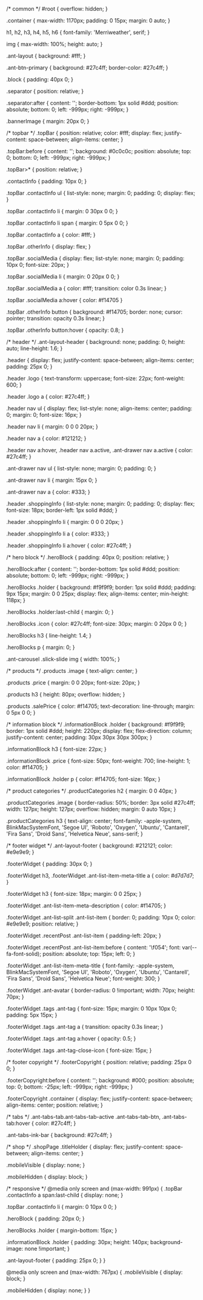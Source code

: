/* common */
#root {
  overflow: hidden;
}

.container {
  max-width: 1170px;
  padding: 0 15px;
  margin: 0 auto;
}

h1,
h2,
h3,
h4,
h5,
h6 {
  font-family: 'Merriweather', serif;
}

img {
  max-width: 100%;
  height: auto;
}

.ant-layout {
  background: #fff;
}

.ant-btn-primary {
  background: #27c4ff;
  border-color: #27c4ff;
}

.block {
  padding: 40px 0;
}

.separator {
  position: relative;
}

.separator:after {
  content: '';
  border-bottom: 1px solid #ddd;
  position: absolute;
  bottom: 0;
  left: -999px;
  right: -999px;
}

.bannerImage {
  margin: 20px 0;
}

/* topbar */
.topBar {
  position: relative;
  color: #fff;
  display: flex;
  justify-content: space-between;
  align-items: center;
}

.topBar:before {
  content: '';
  background: #0c0c0c;
  position: absolute;
  top: 0;
  bottom: 0;
  left: -999px;
  right: -999px;
}

.topBar>* {
  position: relative;
}

.contactInfo {
  padding: 10px 0;
}

.topBar .contactInfo ul {
  list-style: none;
  margin: 0;
  padding: 0;
  display: flex;
}

.topBar .contactInfo li {
  margin: 0 30px 0 0;
}

.topBar .contactInfo li span {
  margin: 0 5px 0 0;
}

.topBar .contactInfo a {
  color: #fff;
}

.topBar .otherInfo {
  display: flex;
}

.topBar .socialMedia {
  display: flex;
  list-style: none;
  margin: 0;
  padding: 10px 0;
  font-size: 20px;
}

.topBar .socialMedia li {
  margin: 0 20px 0 0;
}

.topBar .socialMedia a {
  color: #fff;
  transition: color 0.3s linear;
}

.topBar .socialMedia a:hover {
  color: #f14705
}

.topBar .otherInfo button {
  background: #f14705;
  border: none;
  cursor: pointer;
  transition: opacity 0.3s linear;
}

.topBar .otherInfo button:hover {
  opacity: 0.8;
}

/* header */
.ant-layout-header {
  background: none;
  padding: 0;
  height: auto;
  line-height: 1.6;
}

.header {
  display: flex;
  justify-content: space-between;
  align-items: center;
  padding: 25px 0;
}

.header .logo {
  text-transform: uppercase;
  font-size: 22px;
  font-weight: 600;
}

.header .logo a {
  color: #27c4ff;
}

.header nav ul {
  display: flex;
  list-style: none;
  align-items: center;
  padding: 0;
  margin: 0;
  font-size: 16px;
}

.header nav li {
  margin: 0 0 0 20px;
}

.header nav a {
  color: #121212;
}

.header nav a:hover,
.header nav a.active,
.ant-drawer nav a.active {
  color: #27c4ff;
}

.ant-drawer nav ul {
  list-style: none;
  margin: 0;
  padding: 0;
}

.ant-drawer nav li {
  margin: 15px 0;
}

.ant-drawer nav a {
  color: #333;
}

.header .shoppingInfo {
  list-style: none;
  margin: 0;
  padding: 0;
  display: flex;
  font-size: 18px;
  border-left: 1px solid #ddd;
}

.header .shoppingInfo li {
  margin: 0 0 0 20px;
}

.header .shoppingInfo li a {
  color: #333;
}

.header .shoppingInfo li a:hover {
  color: #27c4ff;
}

/* hero block */
.heroBlock {
  padding: 40px 0;
  position: relative;
}

.heroBlock:after {
  content: '';
  border-bottom: 1px solid #ddd;
  position: absolute;
  bottom: 0;
  left: -999px;
  right: -999px;
}

.heroBlocks .holder {
  background: #f9f9f9;
  border: 1px solid #ddd;
  padding: 9px 15px;
  margin: 0 0 25px;
  display: flex;
  align-items: center;
  min-height: 118px;
}

.heroBlocks .holder:last-child {
  margin: 0;
}

.heroBlocks .icon {
  color: #27c4ff;
  font-size: 30px;
  margin: 0 20px 0 0;
}

.heroBlocks h3 {
  line-height: 1.4;
}

.heroBlocks p {
  margin: 0;
}

.ant-carousel .slick-slide img {
  width: 100%;
}

/* products */
.products .image {
  text-align: center;
}

.products .price {
  margin: 0 0 20px;
  font-size: 20px;
}

.products h3 {
  height: 80px;
  overflow: hidden;
}

.products .salePrice {
  color: #f14705;
  text-decoration: line-through;
  margin: 0 5px 0 0;
}

/* information block */
.informationBlock .holder {
  background: #f9f9f9;
  border: 1px solid #ddd;
  height: 220px;
  display: flex;
  flex-direction: column;
  justify-content: center;
  padding: 30px 30px 30px 300px;
}

.informationBlock h3 {
  font-size: 22px;
}

.informationBlock .price {
  font-size: 50px;
  font-weight: 700;
  line-height: 1;
  color: #f14705;
}

.informationBlock .holder p {
  color: #f14705;
  font-size: 16px;
}

/* product categories */
.productCategories h2 {
  margin: 0 0 40px;
}

.productCategories .image {
  border-radius: 50%;
  border: 3px solid #27c4ff;
  width: 127px;
  height: 127px;
  overflow: hidden;
  margin: 0 auto 10px;
}

.productCategories h3 {
  text-align: center;
  font-family: -apple-system, BlinkMacSystemFont, 'Segoe UI', 'Roboto', 'Oxygen',
    'Ubuntu', 'Cantarell', 'Fira Sans', 'Droid Sans', 'Helvetica Neue',
    sans-serif;
}

/* footer widget */
.ant-layout-footer {
  background: #212121;
  color: #e9e9e9;
}

.footerWidget {
  padding: 30px 0;
}

.footerWidget h3,
.footerWidget .ant-list-item-meta-title a {
  color: #d7d7d7;
}

.footerWidget h3 {
  font-size: 18px;
  margin: 0 0 25px;
}

.footerWidget .ant-list-item-meta-description {
  color: #f14705;
}

.footerWidget .ant-list-split .ant-list-item {
  border: 0;
  padding: 10px 0;
  color: #e9e9e9;
  position: relative;
}

.footerWidget .recentPost .ant-list-item {
  padding-left: 20px;
}

.footerWidget .recentPost .ant-list-item:before {
  content: '\f054';
  font: var(--fa-font-solid);
  position: absolute;
  top: 15px;
  left: 0;
}

.footerWidget .ant-list-item-meta-title {
  font-family: -apple-system, BlinkMacSystemFont, 'Segoe UI', 'Roboto', 'Oxygen', 'Ubuntu', 'Cantarell', 'Fira Sans', 'Droid Sans', 'Helvetica Neue';
  font-weight: 300;
}

.footerWidget .ant-avatar {
  border-radius: 0 !important;
  width: 70px;
  height: 70px;
}

.footerWidget .tags .ant-tag {
  font-size: 15px;
  margin: 0 10px 10px 0;
  padding: 5px 15px;
}

.footerWidget .tags .ant-tag a {
  transition: opacity 0.3s linear;
}

.footerWidget .tags .ant-tag a:hover {
  opacity: 0.5;
}

.footerWidget .tags .ant-tag-close-icon {
  font-size: 15px;
}

/* footer copyright */
.footerCopyright {
  position: relative;
  padding: 25px 0 0;
}

.footerCopyright:before {
  content: '';
  background: #000;
  position: absolute;
  top: 0;
  bottom: -25px;
  left: -999px;
  right: -999px;
}

.footerCopyright .container {
  display: flex;
  justify-content: space-between;
  align-items: center;
  position: relative;
}

/* tabs */
.ant-tabs-tab.ant-tabs-tab-active .ant-tabs-tab-btn,
.ant-tabs-tab:hover {
  color: #27c4ff;
}

.ant-tabs-ink-bar {
  background: #27c4ff;
}

/* shop */
.shopPage .titleHolder {
  display: flex;
  justify-content: space-between;
  align-items: center;
}

.mobileVisible {
  display: none;
}

.mobileHidden {
  display: block;
}

/* responsive */
@media only screen and (max-width: 991px) {
  .topBar .contactInfo a span:last-child {
    display: none;
  }

  .topBar .contactInfo li {
    margin: 0 10px 0 0;
  }

  .heroBlock {
    padding: 20px 0;
  }

  .heroBlocks .holder {
    margin-bottom: 15px;
  }

  .informationBlock .holder {
    padding: 30px;
    height: 140px;
    background-image: none !important;
  }

  .ant-layout-footer {
    padding: 25px 0;
  }
}

@media only screen and (max-width: 767px) {
  .mobileVisible {
    display: block;
  }
  
  .mobileHidden {
    display: none;
  }
}